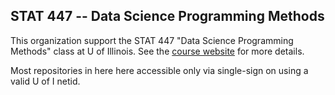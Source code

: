 ## STAT 447 -- Data Science Programming Methods

This organization support the STAT 447 "Data Science Programming Methods" class at U of Illinois. See the [course website](https://www.stat447.com) for more details.

Most repositories in here here accessible only via single-sign on using a valid U of I netid.  

